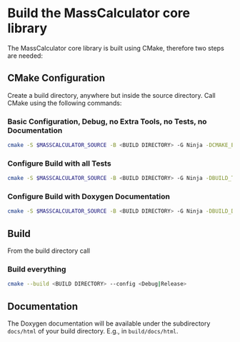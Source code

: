 # Build the MassCalculator core library

The MassCalculator core library is built using CMake, therefore two steps are needed:

## CMake Configuration

Create a build directory, anywhere but inside the source directory.
Call CMake using the following commands:

### Basic Configuration, Debug, no Extra Tools, no Tests, no Documentation

```bash
cmake -S $MASSCALCULATOR_SOURCE -B <BUILD DIRECTORY> -G Ninja -DCMAKE_BUILD_TYPE=<Debug|Release>
```

### Configure Build with all Tests

```bash
cmake -S $MASSCALCULATOR_SOURCE -B <BUILD DIRECTORY> -G Ninja -DBUILD_TESTS=ON -DCMAKE_BUILD_TYPE=<Debug|Release>
```

### Configure Build with Doxygen Documentation

```bash
cmake -S $MASSCALCULATOR_SOURCE -B <BUILD DIRECTORY> -G Ninja -DBUILD_DOCS=ON -DCMAKE_BUILD_TYPE=<Debug|Release>
```

## Build

From the build directory call

### Build everything

```bash
cmake --build <BUILD DIRECTORY> --config <Debug|Release>
```

## Documentation

The Doxygen documentation will be available under the subdirectory `docs/html`
of your build directory. E.g., in `build/docs/html`.

